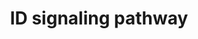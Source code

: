 ---
annotations:
- type: Pathway Ontology
  value: Inhibitor of DNA binding signaling pathway
authors:
- A.Pandey
- MaintBot
- AlexanderPico
- Christine Chichester
- Eweitz
description: 'Inhibitor of DNA binding (ID) proteins are members of the helix-loop-helix
  (HLH) family of proteins which lack a DNA binding domain themselves but bind to
  other family members inhibiting their DNA binding capacity. This family of proteins
  is comprised of IDs 1, 2, 3 and 4. They can be stimulated by ligands such as the
  Vascular Endothelial Growth Factor (VEGF), TGF beta and the T cell receptor.  Source:
  NetPath http://www.netpath.org/pathways?path_id=NetPath_5'
last-edited: 2021-12-23
organisms:
- Rattus norvegicus
redirect_from:
- /index.php/Pathway:WP397
- /instance/WP397
schema-jsonld:
- '@context': https://schema.org/
  '@id': https://wikipathways.github.io/pathways/WP397.html
  '@type': Dataset
  creator:
    '@type': Organization
    name: WikiPathways
  description: 'Inhibitor of DNA binding (ID) proteins are members of the helix-loop-helix
    (HLH) family of proteins which lack a DNA binding domain themselves but bind to
    other family members inhibiting their DNA binding capacity. This family of proteins
    is comprised of IDs 1, 2, 3 and 4. They can be stimulated by ligands such as the
    Vascular Endothelial Growth Factor (VEGF), TGF beta and the T cell receptor.  Source:
    NetPath http://www.netpath.org/pathways?path_id=NetPath_5'
  keywords:
  - Psmd4
  - Cdk2
  - Rbl1
  - Rela
  - Elk4
  - Myf6
  - Elk1
  - Elk3
  - Rb1
  - Atf3
  - Tert
  - Nfkb1
  - MAPK
  - Vegfa
  - PI3K
  - Pax8
  - Cd40lg
  - ERK
  - Ngf
  - Gene Symbol
  - Pax2
  - RAS
  - PAX5
  - Myod1
  - Id2
  - Bmpr2
  - KDR
  - Hes1
  - Igf1r
  - Igf1
  - LCK
  - Rbl2
  - Bmp2
  - Bmp6
  - Tgif1
  - Ccna2
  - Id4
  - Msc
  - Tcfe2a
  - Flt1
  - Myf5
  - Ccne1
  - Smad1
  - Smad4
  - Srebf1
  - Tcf12
  - Ctnnb1
  - Acvrl1
  - TCR
  - Egf
  - Smad3
  - Id3
  - Smad5
  - Myog
  - LOC679869
  - IFI16
  - Id1
  - Irs1
  license: CC0
  name: ID signaling pathway
seo: CreativeWork
title: ID signaling pathway
wpid: WP397
---